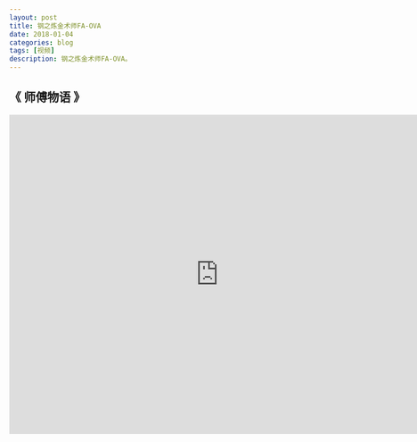 ```yaml
---
layout: post
title: 钢之炼金术师FA-OVA
date: 2018-01-04
categories: blog
tags: [视频]
description: 钢之炼金术师FA-OVA。
---
```





## 《 师傅物语 》

<center><p><iframe id="b" class="b video_pc" src="https://static.hdslb.com/miniloader.swf?cid=18326843&aid=11074166&pid=67" frameborder="0" width="750" height="572" allowfullscreen="true"></iframe></p>
</center>

